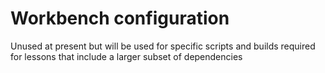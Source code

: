 # Workbench configuration

Unused at present but will be used for specific scripts and builds required for lessons that include a larger subset of dependencies
